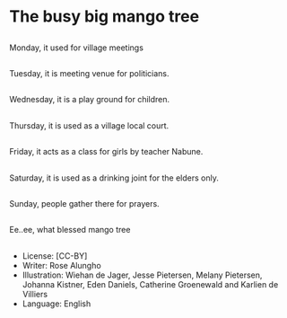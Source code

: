 # The busy big mango tree

##
Monday, it used for
village meetings

##
Tuesday, it is meeting venue for
politicians.

##
Wednesday, it is a play ground for
children.

##
Thursday, it is used as a village
local court.

##
Friday, it acts as a class
for girls by teacher
Nabune.

##
Saturday, it is used as a drinking
joint for the elders only.

##
Sunday, people gather there for
prayers.

##
Ee..ee, what blessed mango tree

##
* License: [CC-BY]
* Writer: Rose Alungho
* Illustration: Wiehan de Jager, Jesse Pietersen, Melany Pietersen, Johanna Kistner, Eden Daniels, Catherine Groenewald and Karlien de Villiers
* Language: English
